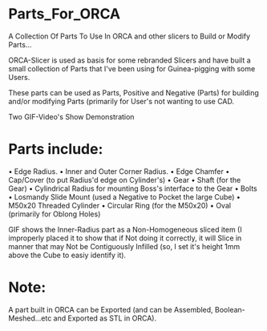 # Parts_For_ORCA
A Collection Of Parts To Use In ORCA and other slicers to Build or Modify Parts...

ORCA-Slicer is used as basis for some rebranded Slicers and have built a small collection of Parts that I've been using for Guinea-pigging with some Users.

These parts can be used as Parts, Positive and Negative (Parts) for building and/or modifying Parts (primarily for User's not wanting to use CAD.

Two GIF-Video's Show Demonstration

# Parts include:
• Edge Radius.
• Inner and Outer Corner Radius.
• Edge Chamfer
• Cap/Cover (to put Radius'd edge on Cylinder's)
• Gear
• Shaft (for the Gear)
• Cylindrical Radius for mounting Boss's interface to the Gear
• Bolts
• Losmandy Slide Mount (used a Negative to Pocket the large Cube)
• M50x20 Threaded Cylinder
• Circular Ring (for the M50x20)
• Oval (primarily for Oblong Holes)

GIF shows the Inner-Radius part as a Non-Homogeneous sliced item (I improperly placed it to show that if Not doing it correctly, it will Slice in manner that may Not be Contiguously Infilled (so, I set it's height 1mm above the Cube to easiy identify it).

# Note:
A part built in ORCA can be Exported (and can be Assembled, Boolean-Meshed...etc and Exported as STL in ORCA).

